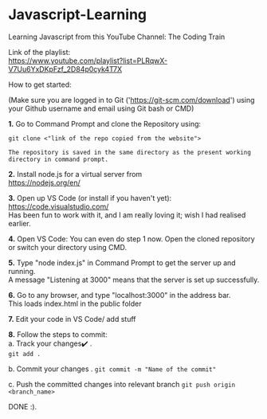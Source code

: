 # Javascript-Learning


Learning Javascript from this YouTube Channel: The Coding Train

Link of the playlist: <br/>
https://www.youtube.com/playlist?list=PLRqwX-V7Uu6YxDKpFzf_2D84p0cyk4T7X

How to get started:

(Make sure you are logged in to Git ('https://git-scm.com/download') using your Github username and email using Git bash or CMD)

**1.** Go to Command Prompt and clone the Repository using: 
```
git clone <"link of the repo copied from the website">
```
    The repository is saved in the same directory as the present working directory in command prompt.


**2.** Install node.js for a virtual server from <br/>
    https://nodejs.org/en/


**3.** Open up VS Code (or install if you haven't yet): 
    https://code.visualstudio.com/  <br/>
    Has been fun to work with it, and I am really loving it; wish I had realised earlier.


**4.** Open VS Code: You can even do step 1 now. Open the cloned repository or switch your directory using CMD.


**5.** Type "node index.js" in Command Prompt to get the server up and running. <br/>
    A message "Listening at 3000" means that the server is set up successfully.


**6.** Go to any browser, and type "localhost:3000" in the address bar. <br/>
    This loads index.html in the public folder


**7.** Edit your code in VS Code/ add stuff


**8.** Follow the steps to commit: <br/>
   a. Track your changes:heavy_check_mark: . <br/>
    ```
    git add .
    ```

   b. Commit your changes .
    ```
    git commit -m "Name of the commit"
    ``` 
    
   c. Push the committed changes into relevant branch
    ```
    git push origin <branch_name>
    ``` 



DONE :).

